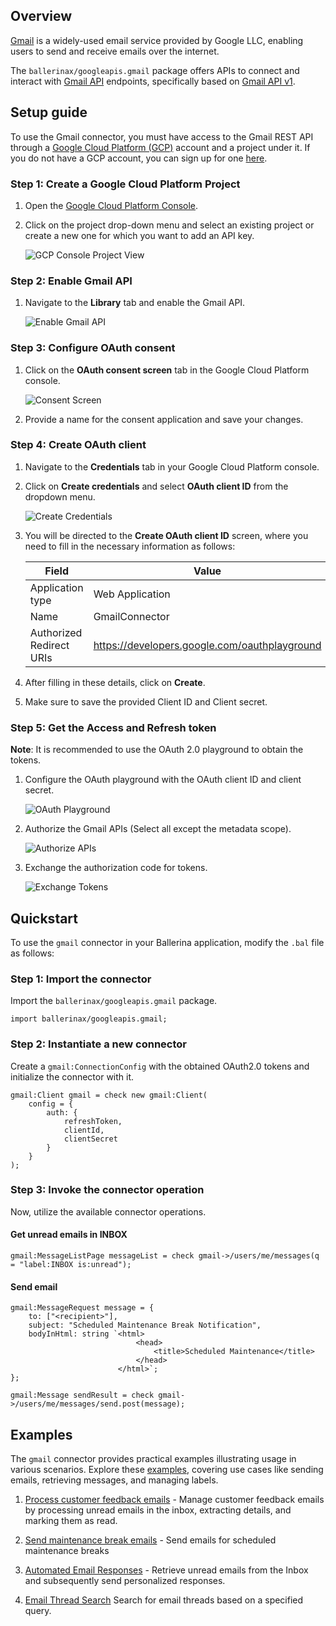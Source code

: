 ## Overview

[Gmail](https://blog.google/products/gmail/) is a widely-used email service provided by Google LLC, enabling users to send and receive emails over the internet.

The `ballerinax/googleapis.gmail` package offers APIs to connect and interact with [Gmail API](https://developers.google.com/gmail/api/guides) endpoints, specifically based on [Gmail API v1](https://gmail.googleapis.com/$discovery/rest?version=v1).

## Setup guide

To use the Gmail connector, you must have access to the Gmail REST API through a [Google Cloud Platform (GCP)](https://console.cloud.google.com/) account and a project under it. If you do not have a GCP account, you can sign up for one [here](https://cloud.google.com/).

### Step 1: Create a Google Cloud Platform Project

1. Open the [Google Cloud Platform Console](https://console.cloud.google.com/).

2. Click on the project drop-down menu and select an existing project or create a new one for which you want to add an API key.

    ![GCP Console Project View](https://raw.githubusercontent.com/ballerina-platform/module-ballerinax-googleapis.gmail/master/docs/setup/resources/gcp-console-project-view.png)

### Step 2: Enable Gmail API

1. Navigate to the **Library** tab and enable the Gmail API.

    ![Enable Gmail API](https://raw.githubusercontent.com/ballerina-platform/module-ballerinax-googleapis.gmail/master/docs/setup/resources/enable-gmail-api.png)

### Step 3: Configure OAuth consent

1. Click on the **OAuth consent screen** tab in the Google Cloud Platform console.

    ![Consent Screen](https://raw.githubusercontent.com/ballerina-platform/module-ballerinax-googleapis.gmail/master/docs/setup/resources/consent-screen.png)

2. Provide a name for the consent application and save your changes.

### Step 4: Create OAuth client

1. Navigate to the **Credentials** tab in your Google Cloud Platform console.

2. Click on **Create credentials** and select **OAuth client ID** from the dropdown menu.

    ![Create Credentials](https://raw.githubusercontent.com/ballerina-platform/module-ballerinax-googleapis.gmail/master/docs/setup/resources/create-credentials.png)

3. You will be directed to the **Create OAuth client ID** screen, where you need to fill in the necessary information as follows:

    | Field                    | Value                |
    | ------------------------ | -------------------- |
    | Application type         | Web Application      |
    | Name                     | GmailConnector       |
    | Authorized Redirect URIs | https://developers.google.com/oauthplayground |

4. After filling in these details, click on **Create**.

5. Make sure to save the provided Client ID and Client secret.

### Step 5: Get the Access and Refresh token

**Note**: It is recommended to use the OAuth 2.0 playground to obtain the tokens.

1. Configure the OAuth playground with the OAuth client ID and client secret.

    ![OAuth Playground](https://raw.githubusercontent.com/ballerina-platform/module-ballerinax-googleapis.gmail/master/docs/setup/resources/oauth-playground.png)

2. Authorize the Gmail APIs (Select all except the metadata scope).

    ![Authorize APIs](https://raw.githubusercontent.com/ballerina-platform/module-ballerinax-googleapis.gmail/master/docs/setup/resources/authorize-apis.png)

3. Exchange the authorization code for tokens.

    ![Exchange Tokens](https://raw.githubusercontent.com/ballerina-platform/module-ballerinax-googleapis.gmail/master/docs/setup/resources/exchange-tokens.png)

## Quickstart

To use the `gmail` connector in your Ballerina application, modify the `.bal` file as follows:

### Step 1: Import the connector

Import the `ballerinax/googleapis.gmail` package.

```ballerina
import ballerinax/googleapis.gmail;
```

### Step 2: Instantiate a new connector

Create a `gmail:ConnectionConfig` with the obtained OAuth2.0 tokens and initialize the connector with it.

```ballerina
gmail:Client gmail = check new gmail:Client(
    config = {
        auth: {
            refreshToken,
            clientId,
            clientSecret
        }
    }
);
```

### Step 3: Invoke the connector operation

Now, utilize the available connector operations.

#### Get unread emails in INBOX

```ballerina
gmail:MessageListPage messageList = check gmail->/users/me/messages(q = "label:INBOX is:unread");
```

#### Send email

```ballerina
gmail:MessageRequest message = {
    to: ["<recipient>"],
    subject: "Scheduled Maintenance Break Notification",
    bodyInHtml: string `<html>
                            <head>
                                <title>Scheduled Maintenance</title>
                            </head>
                        </html>`;
};

gmail:Message sendResult = check gmail->/users/me/messages/send.post(message);
```

## Examples

The `gmail` connector provides practical examples illustrating usage in various scenarios. Explore these [examples](https://github.com/ballerina-platform/module-ballerinax-googleapis.gmail/tree/master/examples), covering use cases like sending emails, retrieving messages, and managing labels.

1. [Process customer feedback emails](https://github.com/ballerina-platform/module-ballerinax-googleapis.gmail/tree/master/examples/process-mails) - Manage customer feedback emails by processing unread emails in the inbox, extracting details, and marking them as read.

2. [Send maintenance break emails](https://github.com/ballerina-platform/module-ballerinax-googleapis.gmail/tree/master/examples/send-mails) - Send emails for scheduled maintenance breaks

3. [Automated Email Responses](https://github.com/ballerina-platform/module-ballerinax-googleapis.gmail/tree/master/examples/reply-mails) - Retrieve unread emails from the Inbox and subsequently send personalized responses.

4. [Email Thread Search](https://github.com/ballerina-platform/module-ballerinax-googleapis.gmail/tree/master/examples/search-threads)
    Search for email threads based on a specified query.
